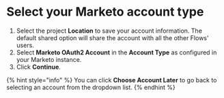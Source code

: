 # Select your Marketo account type



1. Select the project **Location** to save your account information. The default shared option will share the account with all the other Flows' users. 
2. Select **Marketo OAuth2 Account** in the **Account Type** as configured in your Marketo instance. 
3. Click **Continue**.



{% hint style="info" %}
You can click **Choose Account Later** to go back to selecting an account from the dropdown list.
{% endhint %}


